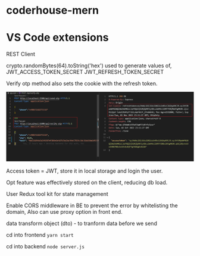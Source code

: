 # coderhouse-mern

# VS Code extensions
REST Client 


crypto.randomBytes(64).toString('hex') used to generate values of,
JWT_ACCESS_TOKEN_SECRET
JWT_REFRESH_TOKEN_SECRET


Verify otp method also sets the cookie with the refresh token.

![verify otp result](./readmeImages/VerfiyOtpResult.png)

Access token = JWT, store it in local storage and login the user.

Opt feature was effectively stored on the client, reducing db load.

User Redux tool kit for state management

Enable CORS middleware in BE to prevent the error by whitelisting the domain,
Also can use proxy option in front end.

data transform object (dto) - to tranform data before we send


cd into frontend
`yarn start`

cd into backend
`node server.js`